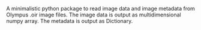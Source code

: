 A minimalistic python package to read image data and image metadata from Olympus .oir image files.
The image data is output as multidimensional numpy array.
The metadata is output as Dictionary.
